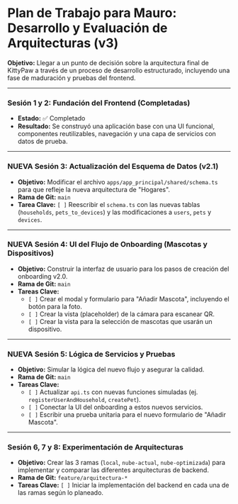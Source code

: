 # Plan de Trabajo para Mauro: Desarrollo y Evaluación de Arquitecturas (v3)

**Objetivo:** Llegar a un punto de decisión sobre la arquitectura final de KittyPaw a través de un proceso de desarrollo estructurado, incluyendo una fase de maduración y pruebas del frontend.

---

### **Sesión 1 y 2: Fundación del Frontend (Completadas)**

*   **Estado:** ✅ Completado
*   **Resultado:** Se construyó una aplicación base con una UI funcional, componentes reutilizables, navegación y una capa de servicios con datos de prueba.

---

### **NUEVA Sesión 3: Actualización del Esquema de Datos (v2.1)**
*   **Objetivo:** Modificar el archivo `apps/app_principal/shared/schema.ts` para que refleje la nueva arquitectura de "Hogares".
*   **Rama de Git:** `main`
*   **Tarea Clave:** `[ ]` Reescribir el `schema.ts` con las nuevas tablas (`households`, `pets_to_devices`) y las modificaciones a `users`, `pets` y `devices`.

---

### **NUEVA Sesión 4: UI del Flujo de Onboarding (Mascotas y Dispositivos)**
*   **Objetivo:** Construir la interfaz de usuario para los pasos de creación del onboarding v2.0.
*   **Rama de Git:** `main`
*   **Tareas Clave:**
    *   `[ ]` Crear el modal y formulario para "Añadir Mascota", incluyendo el botón para la foto.
    *   `[ ]` Crear la vista (placeholder) de la cámara para escanear QR.
    *   `[ ]` Crear la vista para la selección de mascotas que usarán un dispositivo.

---

### **NUEVA Sesión 5: Lógica de Servicios y Pruebas**
*   **Objetivo:** Simular la lógica del nuevo flujo y asegurar la calidad.
*   **Rama de Git:** `main`
*   **Tareas Clave:**
    *   `[ ]` Actualizar `api.ts` con nuevas funciones simuladas (ej. `registerUserAndHousehold`, `createPet`).
    *   `[ ]` Conectar la UI del onboarding a estos nuevos servicios.
    *   `[ ]` Escribir una prueba unitaria para el nuevo formulario de "Añadir Mascota".

---

### **Sesión 6, 7 y 8: Experimentación de Arquitecturas**
*   **Objetivo:** Crear las 3 ramas (`local`, `nube-actual`, `nube-optimizada`) para implementar y comparar las diferentes arquitecturas de backend.
*   **Rama de Git:** `feature/arquitectura-*`
*   **Tareas Clave:** `[ ]` Iniciar la implementación del backend en cada una de las ramas según lo planeado.